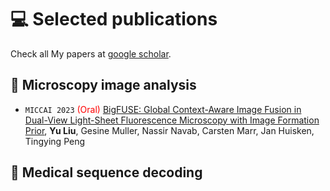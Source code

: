 
# 💻 Selected publications

Check all My papers at [google scholar]([https://rayeren.github.io](https://scholar.google.com/citations?user=7j2-eIIAAAAJ&hl=en)).

## 🔬 Microscopy image analysis
- ``MICCAI 2023`` <span style="color:red">(Oral)</span> [BigFUSE: Global Context-Aware Image Fusion in Dual-View Light-Sheet Fluorescence Microscopy with Image Formation Prior]([https://arxiv.org/abs/2006.04558](https://arxiv.org/abs/2309.01865)), **Yu Liu**, Gesine Muller, Nassir Navab, Carsten Marr, Jan Huisken, Tingying Peng

## 🐽 Medical sequence decoding

